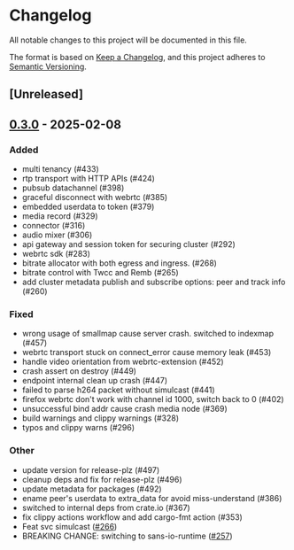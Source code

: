 # Changelog

All notable changes to this project will be documented in this file.

The format is based on [Keep a Changelog](https://keepachangelog.com/en/1.0.0/),
and this project adheres to [Semantic Versioning](https://semver.org/spec/v2.0.0.html).

## [Unreleased]

## [0.3.0](https://github.com/8xFF/atm0s-media-server/compare/atm0s-media-server-transport-webrtc-v0.2.2...atm0s-media-server-transport-webrtc-v0.3.0) - 2025-02-08

### Added

- multi tenancy  (#433)
- rtp transport with HTTP APIs (#424)
- pubsub datachannel (#398)
- graceful disconnect with webrtc (#385)
- embedded userdata to token (#379)
- media record  (#329)
- connector (#316)
- audio mixer (#306)
- api gateway and session token for securing cluster (#292)
- webrtc sdk (#283)
- bitrate allocator with both egress and ingress. (#268)
- bitrate control with Twcc and Remb (#265)
- add cluster metadata publish and subscribe options: peer and track info (#260)

### Fixed

- wrong usage of smallmap cause server crash. switched to indexmap (#457)
- webrtc transport stuck on connect_error cause memory leak (#453)
- handle video orientation from webrtc-extension (#452)
- crash assert on destroy (#449)
- endpoint internal clean up crash (#447)
- failed to parse h264 packet without simulcast (#441)
- firefox webrtc don't work with channel id 1000, switch back to 0 (#402)
- unsuccessful bind addr cause crash media node (#369)
- build warnings and clippy warnings (#328)
- typos and clippy warns (#296)

### Other

- update version for release-plz (#497)
- cleanup deps and fix for release-plz (#496)
- update metadata for packages (#492)
- ename peer's userdata to extra_data for avoid miss-understand (#386)
- switched to internal deps from crate.io (#367)
- fix clippy actions workflow and add cargo-fmt action (#353)
- Feat svc simulcast ([#266](https://github.com/8xFF/atm0s-media-server/pull/266))
- BREAKING CHANGE: switching to sans-io-runtime ([#257](https://github.com/8xFF/atm0s-media-server/pull/257))
